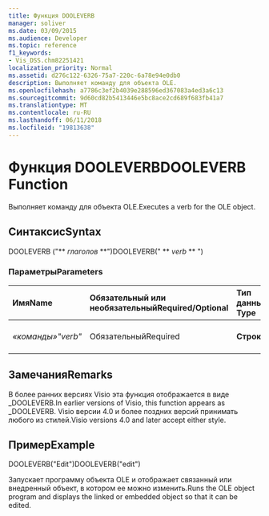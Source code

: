 ```yaml
---
title: Функция DOOLEVERB
manager: soliver
ms.date: 03/09/2015
ms.audience: Developer
ms.topic: reference
f1_keywords:
- Vis_DSS.chm82251421
localization_priority: Normal
ms.assetid: d276c122-6326-75a7-220c-6a78e94e0db0
description: Выполняет команду для объекта OLE.
ms.openlocfilehash: a7786c3ef2b4039e288596ed367083a4ed3a6c13
ms.sourcegitcommit: 9d60cd82b5413446e5bc8ace2cd689f683fb41a7
ms.translationtype: MT
ms.contentlocale: ru-RU
ms.lasthandoff: 06/11/2018
ms.locfileid: "19813638"
---
```

# <a name="dooleverb-function"></a><span data-ttu-id="d3237-103">Функция DOOLEVERB</span><span class="sxs-lookup"><span data-stu-id="d3237-103">DOOLEVERB Function</span></span>

<span data-ttu-id="d3237-104">Выполняет команду для объекта OLE.</span><span class="sxs-lookup"><span data-stu-id="d3237-104">Executes a verb for the OLE object.</span></span>
  
## <a name="syntax"></a><span data-ttu-id="d3237-105">Синтаксис</span><span class="sxs-lookup"><span data-stu-id="d3237-105">Syntax</span></span>

<span data-ttu-id="d3237-106">DOOLEVERB ("** *глаголов* **")</span><span class="sxs-lookup"><span data-stu-id="d3237-106">DOOLEVERB(" ** *verb* ** ")</span></span> 
  
### <a name="parameters"></a><span data-ttu-id="d3237-107">Параметры</span><span class="sxs-lookup"><span data-stu-id="d3237-107">Parameters</span></span>

|<span data-ttu-id="d3237-108">**Имя**</span><span class="sxs-lookup"><span data-stu-id="d3237-108">**Name**</span></span>|<span data-ttu-id="d3237-109">**Обязательный или необязательный**</span><span class="sxs-lookup"><span data-stu-id="d3237-109">**Required/Optional**</span></span>|<span data-ttu-id="d3237-110">**Тип данных**</span><span class="sxs-lookup"><span data-stu-id="d3237-110">**Data Type**</span></span>|<span data-ttu-id="d3237-111">**Описание**</span><span class="sxs-lookup"><span data-stu-id="d3237-111">**Description**</span></span>|
|:-----|:-----|:-----|:-----|
| <span data-ttu-id="d3237-112">_«команды»_</span><span class="sxs-lookup"><span data-stu-id="d3237-112">_"verb"_</span></span> <br/> |<span data-ttu-id="d3237-113">Обязательный</span><span class="sxs-lookup"><span data-stu-id="d3237-113">Required</span></span>  <br/> |<span data-ttu-id="d3237-114">**Строка**</span><span class="sxs-lookup"><span data-stu-id="d3237-114">**String**</span></span> <br/> |<span data-ttu-id="d3237-115">Для выполнения команды.</span><span class="sxs-lookup"><span data-stu-id="d3237-115">The verb to execute.</span></span>  <br/> |
   
## <a name="remarks"></a><span data-ttu-id="d3237-116">Замечания</span><span class="sxs-lookup"><span data-stu-id="d3237-116">Remarks</span></span>

<span data-ttu-id="d3237-117">В более ранних версиях Visio эта функция отображается в виде _DOOLEVERB.</span><span class="sxs-lookup"><span data-stu-id="d3237-117">In earlier versions of Visio, this function appears as _DOOLEVERB.</span></span> <span data-ttu-id="d3237-118">Visio версии 4.0 и более поздних версий принимать любого из стилей.</span><span class="sxs-lookup"><span data-stu-id="d3237-118">Visio versions 4.0 and later accept either style.</span></span> 
  
## <a name="example"></a><span data-ttu-id="d3237-119">Пример</span><span class="sxs-lookup"><span data-stu-id="d3237-119">Example</span></span>

<span data-ttu-id="d3237-120">DOOLEVERB("Edit")</span><span class="sxs-lookup"><span data-stu-id="d3237-120">DOOLEVERB("edit")</span></span>
  
<span data-ttu-id="d3237-121">Запускает программу объекта OLE и отображает связанный или внедренный объект, в котором ее можно изменить.</span><span class="sxs-lookup"><span data-stu-id="d3237-121">Runs the OLE object program and displays the linked or embedded object so that it can be edited.</span></span>
  

